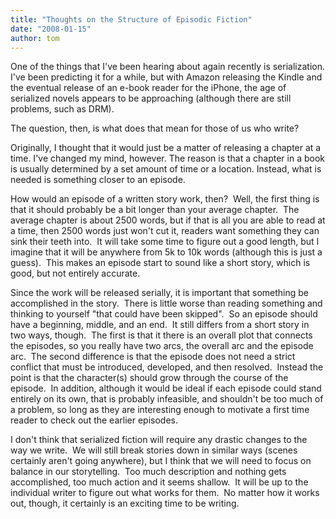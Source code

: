 ```yaml
---
title: "Thoughts on the Structure of Episodic Fiction"
date: "2008-01-15"
author: tom
---
```


One of the things that I've been hearing about again recently is serialization. I've been predicting it for a while, but with Amazon releasing the Kindle and the eventual release of an e-book reader for the iPhone, the age of serialized novels appears to be approaching (although there are still problems, such as DRM).

The question, then, is what does that mean for those of us who write?

Originally, I thought that it would just be a matter of releasing a chapter at a time. I've changed my mind, however. The reason is that a chapter in a book is usually determined by a set amount of time or a location. Instead, what is needed is something closer to an episode.

How would an episode of a written story work, then?  Well, the first thing is that it should probably be a bit longer than your average chapter.  The average chapter is about 2500 words, but if that is all you are able to read at a time, then 2500 words just won't cut it, readers want something they can sink their teeth into.  It will take some time to figure out a good length, but I imagine that it will be anywhere from 5k to 10k words (although this is just a guess).  This makes an episode start to sound like a short story, which is good, but not entirely accurate.

Since the work will be released serially, it is important that something be accomplished in the story.  There is little worse than reading something and thinking to yourself "that could have been skipped".  So an episode should have a beginning, middle, and an end.  It still differs from a short story in two ways, though.  The first is that it there is an overall plot that connects the episodes, so you really have two arcs, the overall arc and the episode arc.  The second difference is that the episode does not need a strict conflict that must be introduced, developed, and then resolved.  Instead the point is that the character(s) should grow through the course of the episode.  In addition, although it would be ideal if each episode could stand entirely on its own, that is probably infeasible, and shouldn't be too much of a problem, so long as they are interesting enough to motivate a first time reader to check out the earlier episodes.

I don't think that serialized fiction will require any drastic changes to the way we write.  We will still break stories down in similar ways (scenes certainly aren't going anywhere), but I think that we will need to focus on balance in our storytelling.  Too much description and nothing gets accomplished, too much action and it seems shallow.  It will be up to the individual writer to figure out what works for them.  No matter how it works out, though, it certainly is an exciting time to be writing.
